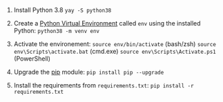 

1. Install Python 3.8
``` yay -S python38 ```

2. Create a [Python Virtual Environment](https://docs.python.org/3.8/library/venv.html) called `env` using the installed Python:
``` python38 -m venv env ```

3. Activate the environement:
``` source env/bin/activate ``` (bash/zsh)
``` source env\Scripts\activate.bat ``` (cmd.exe)
``` source env\Scripts\Activate.ps1 ``` (PowerShell)

4. Upgrade the [pip](https://pip.pypa.io/en/stable/) module:
``` pip install pip --upgrade ```

5. Install the requirements from `requirements.txt`:
``` pip install -r requirements.txt ```
